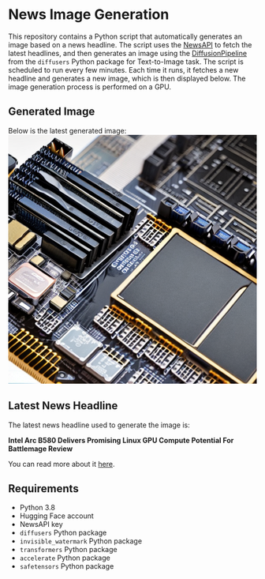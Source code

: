 # News Image Generation
This repository contains a Python script that automatically generates an image based on a news headline. The script uses the [NewsAPI](https://newsapi.org/) to fetch the latest headlines, and then generates an image using the [DiffusionPipeline](https://github.com/huggingface/diffusers) from the `diffusers` Python package for Text-to-Image task.
The script is scheduled to run every few minutes. Each time it runs, it fetches a new headline and generates a new image, which is then displayed below. The image generation process is performed on a GPU.

## Generated Image
Below is the latest generated image:
![Generated Image](image.png)

## Latest News Headline
The latest news headline used to generate the image is:

**Intel Arc B580 Delivers Promising Linux GPU Compute Potential For Battlemage Review**

You can read more about it [here](https://news.google.com/rss/articles/CBMiakFVX3lxTE5FT2lnQ2Q0SUFWU01zSlZOcEZaOHlTblU0ZHJscmQ5N1R2SFBVQ3BxV09PbGl4d2N3UTFvTjV5cnpvbk9PQXV1SmdMRGlETnplZFBJREZMeXhCeWZheW56ZjkwSWFnNmZtd1E?oc=5).

## Requirements
- Python 3.8
- Hugging Face account
- NewsAPI key
- `diffusers` Python package
- `invisible_watermark` Python package
- `transformers` Python package
- `accelerate` Python package
- `safetensors` Python package
